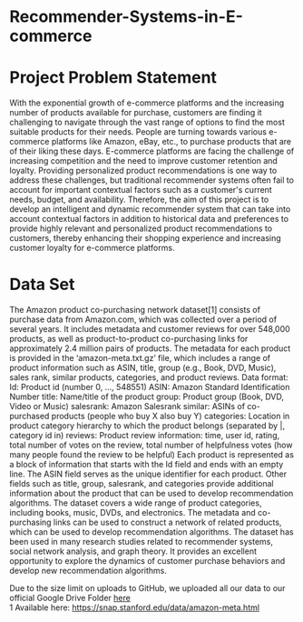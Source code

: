 # Recommender-Systems-in-E-commerce  
# Project Problem Statement  
With the exponential growth of e-commerce platforms and the increasing number of products
available for purchase, customers are finding it challenging to navigate through the vast range
of options to find the most suitable products for their needs. People are turning towards various
e-commerce platforms like Amazon, eBay, etc., to purchase products that are of their liking
these days. E-commerce platforms are facing the challenge of increasing competition and the
need to improve customer retention and loyalty. Providing personalized product
recommendations is one way to address these challenges, but traditional recommender
systems often fail to account for important contextual factors such as a customer's current
needs, budget, and availability. Therefore, the aim of this project is to develop an intelligent and
dynamic recommender system that can take into account contextual factors in addition to
historical data and preferences to provide highly relevant and personalized product
recommendations to customers, thereby enhancing their shopping experience and increasing
customer loyalty for e-commerce platforms.
# Data Set  
The Amazon product co-purchasing network dataset[1] consists of purchase data from
Amazon.com, which was collected over a period of several years. It includes metadata and
customer reviews for over 548,000 products, as well as product-to-product co-purchasing links
for approximately 2.4 million pairs of products.
The metadata for each product is provided in the ‘amazon-meta.txt.gz’ file, which includes a
range of product information such as ASIN, title, group (e.g., Book, DVD, Music), sales rank,
similar products, categories, and product reviews.
Data format:
Id: Product id (number 0, ..., 548551)
ASIN: Amazon Standard Identification Number
title: Name/title of the product
group: Product group (Book, DVD, Video or Music)
salesrank: Amazon Salesrank
similar: ASINs of co-purchased products (people who buy X also buy Y)
categories: Location in product category hierarchy to which the product belongs (separated by
|, category id in)
reviews: Product review information: time, user id, rating, total number of votes on the review,
total number of helpfulness votes (how many people found the review to be helpful)
Each product is represented as a block of information that starts with the Id field and ends with
an empty line. The ASIN field serves as the unique identifier for each product. Other fields such
as title, group, salesrank, and categories provide additional information about the product that
can be used to develop recommendation algorithms.
The dataset covers a wide range of product categories, including books, music, DVDs, and
electronics. The metadata and co-purchasing links can be used to construct a network of related
products, which can be used to develop recommendation algorithms.
The dataset has been used in many research studies related to recommender systems, social
network analysis, and graph theory. It provides an excellent opportunity to explore the dynamics
of customer purchase behaviors and develop new recommendation algorithms.


Due to the size limit on uploads to GitHub, we uploaded all our data to our official Google Drive Folder [here](https://drive.google.com/drive/folders/15GFSOxY5qBnk-ubOP2uOWbDob8Ab-Nc-?usp=share_link)  
1 Available here: https://snap.stanford.edu/data/amazon-meta.html

